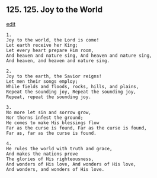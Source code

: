 
## 125.  125. Joy to the World
[edit](https://docs.google.com/document/d/1w%2DqWZdP4%2D2Y%2DuLI1_BHqQSd7_XSIvpP7/edit?mode=html)






    1.
    Joy to the world, the Lord is come!
    Let earth receive her King;
    Let every heart prepare Him room,
    And heaven and nature sing, And heaven and nature sing,
    And heaven, and heaven and nature sing.

    2.
    Joy to the earth, the Savior reigns!
    Let men their songs employ;
    While fields and floods, rocks, hills, and plains,
    Repeat the sounding joy, Repeat the sounding joy,
    Repeat, repeat the sounding joy.

    3.
    No more let sin and sorrow grow,
    Nor thorns infest the ground;
    He comes to make His blessings flow
    Far as the curse is found, Far as the curse is found,
    Far as, far as the curse is found.

    4.
    He rules the world with truth and grace,
    And makes the nations prove
    The glories of His righteousness,
    And wonders of His love, And wonders of His love,
    And wonders, and wonders of His love.
